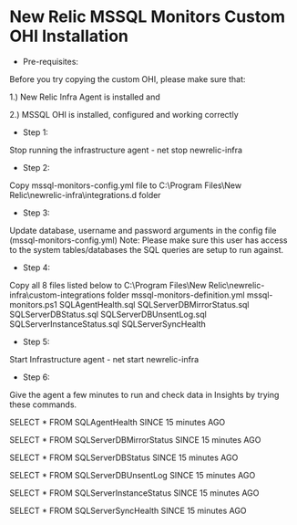 # New Relic MSSQL Monitors Custom OHI Installation

* Pre-requisites:

Before you try copying the custom OHI, please make sure that:

1.) New Relic Infra Agent is installed and

2.) MSSQL OHI is installed, configured and working correctly

* Step 1:

Stop running the infrastructure agent - net stop newrelic-infra

* Step 2:

Copy mssql-monitors-config.yml file to C:\Program Files\New Relic\newrelic-infra\integrations.d folder

* Step 3:

Update database, username and password arguments in the config file (mssql-monitors-config.yml)
Note: Please make sure this user has access to the system tables/databases the SQL queries are setup to run against.

* Step 4:

Copy all 8 files listed below to C:\Program Files\New Relic\newrelic-infra\custom-integrations folder
mssql-monitors-definition.yml
mssql-monitors.ps1
SQLAgentHealth.sql
SQLServerDBMirrorStatus.sql
SQLServerDBStatus.sql
SQLServerDBUnsentLog.sql
SQLServerInstanceStatus.sql
SQLServerSyncHealth

* Step 5:

Start Infrastructure agent - net start newrelic-infra

* Step 6:

Give the agent a few minutes to run and check data in Insights by trying these commands.

SELECT * FROM SQLAgentHealth SINCE 15 minutes AGO

SELECT * FROM SQLServerDBMirrorStatus SINCE 15 minutes AGO

SELECT * FROM SQLServerDBStatus SINCE 15 minutes AGO

SELECT * FROM SQLServerDBUnsentLog SINCE 15 minutes AGO

SELECT * FROM SQLServerInstanceStatus SINCE 15 minutes AGO

SELECT * FROM SQLServerSyncHealth SINCE 15 minutes AGO
